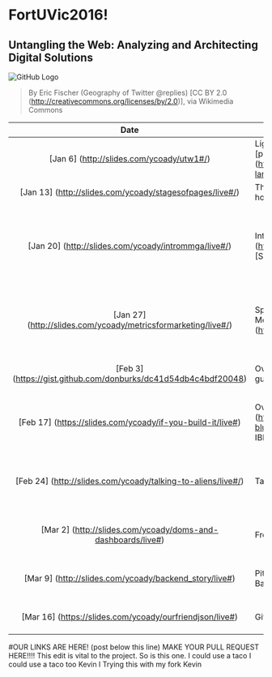 # FortUVic2016!

## Untangling the Web: Analyzing and Architecting Digital Solutions 
![GitHub Logo](https://upload.wikimedia.org/wikipedia/commons/5/50/Geography_of_Twitter_%40replies_%286238509140%29.jpg)

> By Eric Fischer (Geography of Twitter @replies) [CC BY 2.0 (http://creativecommons.org/licenses/by/2.0)], via Wikimedia Commons


Date     | Topics                 | Homework  
:------:| ---------------------- | --------- 
[Jan 6] (http://slides.com/ycoady/utw1#/)  | Light reading on [Untangling the Web](http://www.governmentattic.org/8docs/UntanglingTheWeb-NSA_2007.pdf) (just an FYI!),  [preliminary landscape] (http://slides.com/ycoady/sketching-the-landscape/live#/)!  | (1) post comments for the questions on CourseSpaces, and (2) sketch your own landscape diagram! 
[Jan 13] (http://slides.com/ycoady/stagesofpages/live#/)  |  Through the looking glass: Model, View, Controller and how it all works!  | (1) post your remixes, and (2) pitch your "City App" ideas!
[Jan 20] (http://slides.com/ycoady/intrommga/live#/)  |  Intro to Digital Marketing, Study on [Page Rank] (http://slides.com/ycoady/page-rank/live#/), Intro to [SEO] (http://slides.com/ycoady/introtoseo-17/live#/) | (1) compare/contrast 3 popular tools that can be used for SEO (those we saw, or others!), highlight what you think is most interesting and why, and (2) draw up a sample keyword distribution spreadsheet for an ecommerce site consisting of 4 or more pages (your own themes are welcomed!)
[Jan 27] (http://slides.com/ycoady/metricsformarketing/live#/)  |  Special guests Erin Athene and Dan Barton, Marketing Metrics, Mobile and [SEO] (http://slides.com/ycoady/introtoseo-17/live#/) | (1) create a posting for your team app with a [storyboard] (https://uxmag.com/articles/storyboarding-in-the-software-design-process) and description, (2) create a slack channel and ensure your team is connected! :)
[Feb 3] (https://gist.github.com/donburks/dc41d54db4c4bdf20048)  |  Overview of Developement Landscape from special guest Don Burks at Lighthouse Labs | (1) work on your app design and post the artefacts (user stories, wireframes, project management) (2) use slack channels to ensure your team is connected! :)
[Feb 17] (https://slides.com/ycoady/if-you-build-it/live#)  |  Overview of [BlueMix] (http://www.ibm.com/developerworks/cloud/library/cl-bluemixfoundry/) from special guest Peter Madden at IBM | (1) work on your app deployment strategy and post your thoughts when investigating the options (platforms and libraries) (2) use slack channels to ensure your team is connected! :)
[Feb 24] (http://slides.com/ycoady/talking-to-aliens/live#/)  |  Talking to Aliens!  Learning to program with JavaScript | (1) Expand the Front-End examples of the Leaflet and Quotes .html files here in our repo in some interesting ways!  (2) share your new mixes on the forums in CourseSpaces (can post links to your own repos!) :)
[Mar 2] (http://slides.com/ycoady/doms-and-dashboards/live#)  |  From DOMs to Dashboards | (1) Prepare to pitch some fancy front end fun to special guests on Mar 9!  (2) Post yours to the forum on course spaces, and comment on 3 others! :)
[Mar 9] (http://slides.com/ycoady/backend_story/live#)  |  Pitching for the City!  Going deep into the full stack: Back ends! | (1) Make sure your pitches and critiques are posted from last week!  (2) Compare/Contrast 2 [front-end](http://todomvc.com/) and 2 [back-end](http://www.todobackend.com/) TODOs on the forums :)
[Mar 16] (https://slides.com/ycoady/ourfriendjson/live#)  |  GitHub, JSON and Servers, OMY! | (1) Provide a link to your GitHub repo  (2) Provide a link to your *deployment* on BlueMix

#OUR LINKS ARE HERE! (post below this line)  MAKE YOUR PULL REQUEST HERE!!!!
This edit is vital to the project.
So is this one.
I could use a taco
I could use a taco too Kevin 
I Trying this with my fork Kevin 
